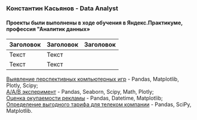 ### Константин Касьянов - Data Analyst

#### Проекты были выполнены в ходе обучения в Яндекс.Практикуме, профессия "Аналитик данных»

Заголовок  | Заголовок | Заголовок |
------- | --------  | --------  |
Текст   | Текст     |           |
Текст   | Текст     |           |

[Выявление перспективных компьютерных игр](https://github.com/KasyanovK/works/tree/main/Games) - Pandas, Matplotlib, Plotly, Scipy;<br>
[A/A/B эксперимент](https://github.com/KasyanovK/works/tree/main/abtest) - Pandas, Seaborn, Scipy, Math, Plotly;<br>
[Оценка окупаемости рекламы](https://github.com/KasyanovK/works/tree/main/roi_ltv_cac) - Pandas, Datetime, Matplotlib;<br>
[Определение выгодного тарифа для телеком компании](https://github.com/KasyanovK/product_analyst/tree/main/Tariff) - Pandas, SciPy, Matplotlib.<br>
